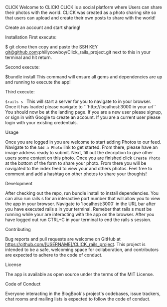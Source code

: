 CLICK
Welcome to CLICK! CLICK is a social platform where Users can share their photos with the world. CLICK was created as a photo sharing site so that users can upload and create their own posts to share with the world!

Create an account and start sharing!

Installation
First execute:

$ git clone then copy and paste the SSH KEY git@github.com:phillycowboy/Click_rails_project.git next to this in your terminal and hit return.

Second execute:

$bundle install
This command will ensure all gems and dependencies are up and running to execute the app!

Third execute:

```$rails s ```
This will start a server for you to navigate to in your browser.  Once it has loaded please navigate to ```http://localhost:3000 in your url`` 
You should now be at the landing page.  If you are a new user please signup, or sign in with Google to create an account.  If you are a current user please login with your existing credentials. 


Usage

Once you are logged in you are welcome to start adding Photos to our feed.  Navigate to the ```Add a Photo``` link to get started.  From there, please have an image address ready to submit.  Next, fill out the decription to give other users some context on this photo.  Once you are finished click ```Create Photo``` at the bottom of the form to share your photo.  From there you will be navigated to the index feed to view your and others photos.  Feel free to comment and add a hashtag on other photos to share your thoughts! 

Development

After checking out the repo, run bundle install to install dependencies. You can also run rails s for an interactive port number that will allow you to view the app in your browser. Navigate to 'localhost:3000' in the URL bar after you have executed rails s in your terminal. Remeber that rails s must be running while your are interacting with the app on the browser. After you have logged out run CTRL+C in your terminal to end the rails s session.

Contributing

Bug reports and pull requests are welcome on GitHub at https://github.com/[USERNAME]/CLICK_rails_project. This project is intended to be a safe, welcoming space for collaboration, and contributors are expected to adhere to the code of conduct.

License

The app is available as open source under the terms of the MIT License.

Code of Conduct

Everyone interacting in the BlogBook's project's codebases, issue trackers, chat rooms and mailing lists is expected to follow the code of conduct.

